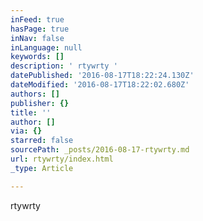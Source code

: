```yaml
---
inFeed: true
hasPage: true
inNav: false
inLanguage: null
keywords: []
description: ' rtywrty '
datePublished: '2016-08-17T18:22:24.130Z'
dateModified: '2016-08-17T18:22:02.680Z'
authors: []
publisher: {}
title: ''
author: []
via: {}
starred: false
sourcePath: _posts/2016-08-17-rtywrty.md
url: rtywrty/index.html
_type: Article

---
```

rtywrty
